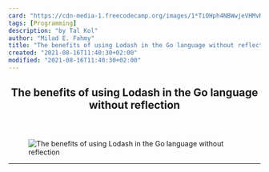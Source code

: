 ```yaml
---
card: "https://cdn-media-1.freecodecamp.org/images/1*TiOHph4NBWwjeVHMvREuZw.jpeg"
tags: [Programming]
description: "by Tal Kol"
author: "Milad E. Fahmy"
title: "The benefits of using Lodash in the Go language without reflection"
created: "2021-08-16T11:40:30+02:00"
modified: "2021-08-16T11:40:30+02:00"
---
```

<div class="site-wrapper">
<main id="site-main" class="site-main outer">
<div class="inner">
<article class="post-full post tag-programming tag-functional-programming tag-nodejs tag-golang tag-technology ">
<header class="post-full-header">
<h1 class="post-full-title">The benefits of using Lodash in the Go language without reflection</h1>
</header>
<figure class="post-full-image">
<picture>
<source media="(max-width: 700px)" sizes="1px" srcset="data:image/gif;base64,R0lGODlhAQABAIAAAAAAAP///yH5BAEAAAAALAAAAAABAAEAAAIBRAA7 1w">
<source media="(min-width: 701px)" sizes="(max-width: 800px) 400px,
(max-width: 1170px) 700px,
1400px" srcset="https://cdn-media-1.freecodecamp.org/images/1*TiOHph4NBWwjeVHMvREuZw.jpeg 300w,
https://cdn-media-1.freecodecamp.org/images/1*TiOHph4NBWwjeVHMvREuZw.jpeg 600w,
https://cdn-media-1.freecodecamp.org/images/1*TiOHph4NBWwjeVHMvREuZw.jpeg 1000w,
https://cdn-media-1.freecodecamp.org/images/1*TiOHph4NBWwjeVHMvREuZw.jpeg 2000w">
<img onerror="this.style.display='none'" src="https://cdn-media-1.freecodecamp.org/images/1*TiOHph4NBWwjeVHMvREuZw.jpeg" alt="The benefits of using Lodash in the Go language without reflection">
</picture>
</figure>
<section class="post-full-content">
<div class="post-content medium-migrated-article">
</div>
<hr>
</section>
</article>
</div>
</main>
</div>
<!-- Google Tag Manager (noscript) -->
<!-- End Google Tag Manager (noscript) -->
